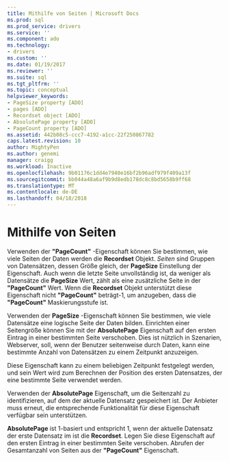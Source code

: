 ```yaml
---
title: Mithilfe von Seiten | Microsoft Docs
ms.prod: sql
ms.prod_service: drivers
ms.service: ''
ms.component: ado
ms.technology:
- drivers
ms.custom: ''
ms.date: 01/19/2017
ms.reviewer: ''
ms.suite: sql
ms.tgt_pltfrm: ''
ms.topic: conceptual
helpviewer_keywords:
- PageSize property [ADO]
- pages [ADO]
- Recordset object [ADO]
- AbsolutePage property [ADO]
- PageCount property [ADO]
ms.assetid: 442b08c5-ccc7-4192-a1cc-22f250867782
caps.latest.revision: 10
author: MightyPen
ms.author: genemi
manager: craigg
ms.workload: Inactive
ms.openlocfilehash: 9b01176c1dd4e7940e16bf2b96adf979f409a13f
ms.sourcegitcommit: bb044a48a6af9b9d8edb178dc8c8bd5658b9ff68
ms.translationtype: MT
ms.contentlocale: de-DE
ms.lasthandoff: 04/18/2018
---
```

# <a name="using-pages"></a>Mithilfe von Seiten
Verwenden der **"PageCount"** -Eigenschaft können Sie bestimmen, wie viele Seiten der Daten werden die **Recordset** Objekt. *Seiten* sind Gruppen von Datensätzen, dessen Größe gleich, der **PageSize** Einstellung der Eigenschaft. Auch wenn die letzte Seite unvollständig ist, da weniger als Datensätze die **PageSize** Wert, zählt als eine zusätzliche Seite in der **"PageCount"** Wert. Wenn die **Recordset** Objekt unterstützt diese Eigenschaft nicht **"PageCount"** beträgt-1, um anzugeben, dass die **"PageCount"** Maskierungsstufe ist.  
  
 Verwenden der **PageSize** -Eigenschaft können Sie bestimmen, wie viele Datensätze eine logische Seite der Daten bilden. Einrichten einer Seitengröße können Sie mit der **AbsolutePage** Eigenschaft auf den ersten Eintrag in einer bestimmten Seite verschoben. Dies ist nützlich in Szenarien, Webserver, soll, wenn der Benutzer seitenweise durch Daten, kann eine bestimmte Anzahl von Datensätzen zu einem Zeitpunkt anzuzeigen.  
  
 Diese Eigenschaft kann zu einem beliebigen Zeitpunkt festgelegt werden, und sein Wert wird zum Berechnen der Position des ersten Datensatzes, der eine bestimmte Seite verwendet werden.  
  
 Verwenden der **AbsolutePage** Eigenschaft, um die Seitenzahl zu identifizieren, auf dem der aktuelle Datensatz gespeichert ist. Der Anbieter muss erneut, die entsprechende Funktionalität für diese Eigenschaft verfügbar sein unterstützen.  
  
 **AbsolutePage** ist 1-basiert und entspricht 1, wenn der aktuelle Datensatz der erste Datensatz im ist die **Recordset**. Legen Sie diese Eigenschaft auf den ersten Eintrag in einer bestimmten Seite verschoben. Abrufen der Gesamtanzahl von Seiten aus der **"PageCount"** Eigenschaft.
